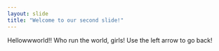 ```yaml
---
layout: slide
title: "Welcome to our second slide!"
---
```

Hellowwworld!! Who run the world, girls!
Use the left arrow to go back!
